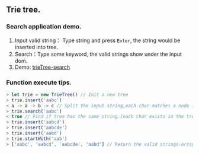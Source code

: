 ## Trie tree.
### Search application demo.

1. Input valid string： Type string and press ``Enter``, the string would be inserted into tree.
2. Search：Type some keyword, the valid strings show under the input dom.
3. Demo: [trieTree-search](https://fatdoge.github.io/trieTree-search/)

### Function execute tips.
``` javascript
> let trie = new TrieTree() // Init a new tree
> trie.insert('aabc')
< a -> a -> b -> c // Split the input string,each char matches a node in the tree, if not exists, insert a new node.The end of the string turns the isEnd to true,it means the string is end.
> trie.search('aabc')
< true // Find if tree has the same string.(each char exists in the tree and the isEnd of last char in the tree is true )
> trie.insert('aabcd')
> trie.insert('aabcde')
> trie.insert('aabd')
> trie.startWith('aab')
> ['aabc', 'aabcd', 'aabcde', 'aabd'] // Return the valid strings-array.
```
